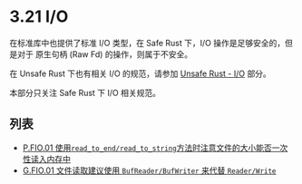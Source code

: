 # 3.21 I/O

在标准库中也提供了标准 I/O 类型，在 Safe Rust 下，I/O 操作是足够安全的，但是对于 原生句柄 (Raw Fd) 的操作，则属于不安全。

在 Unsafe Rust 下也有相关 I/O  的规范，请参加 [Unsafe Rust - I/O](./unsafe_rust/io.md)   部分。

本部分只关注 Safe Rust 下 I/O 相关规范。

## 列表

- [P.FIO.01 使用`read_to_end/read_to_string`方法时注意文件的大小能否一次性读入内存中](./io/P.FIO.01.md)
- [G.FIO.01 文件读取建议使用 `BufReader/BufWriter` 来代替 `Reader/Write`](./io/G.FIO.01.md)